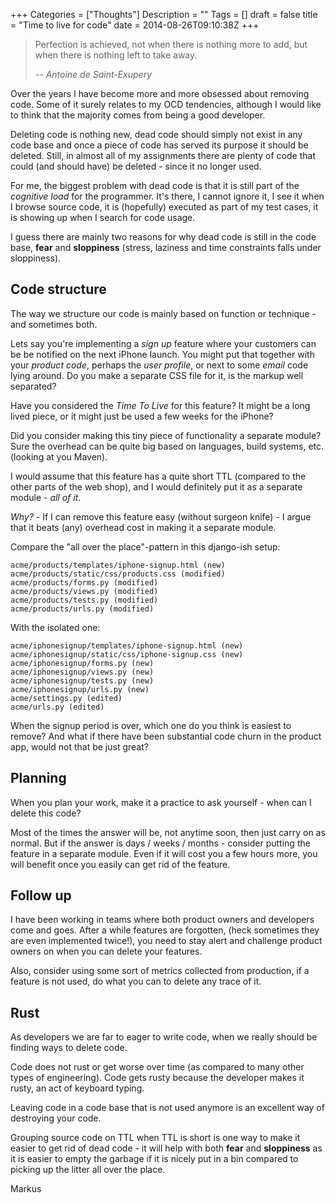 +++
Categories = ["Thoughts"]
Description = ""
Tags = []
draft = false
title = "Time to live for code"
date = 2014-08-26T09:10:38Z
+++

> Perfection is achieved, not when there is nothing more to add, but when
>  there is nothing left to take away.
>
> -- *Antoine de Saint-Exupery*

Over the years I have become more and more obsessed about removing code. Some
of it surely relates to my OCD tendencies, although I would like to think
that the majority comes from being a good developer.

Deleting code is nothing new, dead code should simply not exist in any code base
and once a piece of code has served its purpose it should be deleted. Still, in
almost all of my assignments there are plenty of code that could (and should
have) be deleted - since it no longer used.

For me, the biggest problem with dead code is that it is still part of the
*cognitive load* for the programmer. It's there, I cannot ignore it, I see it
when I browse source code, it is (hopefully) executed as part of my test cases,
it is showing up when I search for code usage.

I guess there are mainly two reasons for why dead code is still in the code
base, **fear** and **sloppiness** (stress, laziness and time constraints falls
under sloppiness).


## Code structure

The way we structure our code is mainly based on function or technique - and
sometimes both.

Lets say you're implementing a *sign up* feature where your customers can be be
notified on the next iPhone launch. You might put that together with your
*product code*, perhaps the *user profile*, or next to some *email* code lying
around. Do you make a separate CSS file for it, is the markup well separated?

Have you considered the *Time To Live* for this feature? It might be a long
lived piece, or it might just be used a few weeks for the iPhone?

Did you consider making this tiny piece of functionality a separate module?
Sure the overhead can be quite big based on languages, build systems, etc.
(looking at you Maven).

I would assume that this feature has a quite short TTL (compared to the other
parts of the web shop), and I would definitely put it as a separate module -
*all of it*.


*Why?* - If I can remove this feature easy (without surgeon knife) - I argue
that it beats (any) overhead cost in making it a separate module.

Compare the "all over the place"-pattern in this django-ish setup:

    acme/products/templates/iphone-signup.html (new)
    acme/products/static/css/products.css (modified)
    acme/products/forms.py (modified)
    acme/products/views.py (modified)
    acme/products/tests.py (modified)
    acme/products/urls.py (modified)


With the isolated one:

    acme/iphonesignup/templates/iphone-signup.html (new)
    acme/iphonesignup/static/css/iphone-signup.css (new)
    acme/iphonesignup/forms.py (new)
    acme/iphonesignup/views.py (new)
    acme/iphonesignup/tests.py (new)
    acme/iphonesignup/urls.py (new)
    acme/settings.py (edited)
    acme/urls.py (edited)

When the signup period is over, which one do you think is easiest to remove?
And what if there have been substantial code churn in the product app, would not
that be just great?


## Planning

When you plan your work, make it a practice to ask yourself - when can I delete
this code?

Most of the times the answer will be, not anytime soon, then just carry on
as normal. But if the answer is days / weeks / months - consider putting the
feature in a separate module. Even if it will cost you a few hours more, you
will benefit once you easily can get rid of the feature.


## Follow up

I have been working in teams where both product owners and developers come and
goes. After a while features are forgotten, (heck sometimes they are even
implemented twice!), you need to stay alert and challenge product owners on when
you can delete your features.

Also, consider using some sort of metrics collected from production, if a feature
is not used, do what you can to delete any trace of it.


## Rust

As developers we are far to eager to write code, when we really should be
finding ways to delete code.

Code does not rust or get worse over time (as compared to many other types of
engineering). Code gets rusty because the developer makes it rusty, an act of
keyboard typing.

Leaving code in a code base that is not used anymore is an excellent way of
destroying your code.


Grouping source code on TTL when TTL is short is one way to make it easier to
get rid of dead code - it will help with both **fear** and **sloppiness** as it
is easier to empty the garbage if it is nicely put in a bin compared to picking
up the litter all over the place.


Markus
